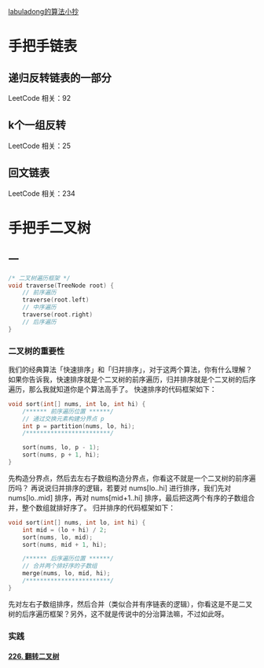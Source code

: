 [labuladong的算法小抄](https://labuladong.gitbook.io/algo/)
# 手把手链表
## 递归反转链表的一部分
LeetCode 相关：92
## k个一组反转
LeetCode 相关：25
## 回文链表
LeetCode 相关：234
# 手把手二叉树
## 一
```C++
/* 二叉树遍历框架 */
void traverse(TreeNode root) {
    // 前序遍历
    traverse(root.left)
    // 中序遍历
    traverse(root.right)
    // 后序遍历
}
```
### 二叉树的重要性
我们的经典算法「快速排序」和「归并排序」，对于这两个算法，你有什么理解？如果你告诉我，快速排序就是个二叉树的前序遍历，归并排序就是个二叉树的后序遍历，那么我就知道你是个算法高手了。
快速排序的代码框架如下：
```C++
void sort(int[] nums, int lo, int hi) {
    /****** 前序遍历位置 ******/
    // 通过交换元素构建分界点 p
    int p = partition(nums, lo, hi);
    /************************/

    sort(nums, lo, p - 1);
    sort(nums, p + 1, hi);
}
```
先构造分界点，然后去左右子数组构造分界点，你看这不就是一个二叉树的前序遍历吗？
再说说归并排序的逻辑，若要对 nums[lo..hi] 进行排序，我们先对 nums[lo..mid] 排序，再对 nums[mid+1..hi] 排序，最后把这两个有序的子数组合并，整个数组就排好序了。
归并排序的代码框架如下：
```C++
void sort(int[] nums, int lo, int hi) {
    int mid = (lo + hi) / 2;
    sort(nums, lo, mid);
    sort(nums, mid + 1, hi);

    /****** 后序遍历位置 ******/
    // 合并两个排好序的子数组
    merge(nums, lo, mid, hi);
    /************************/
}
```
先对左右子数组排序，然后合并（类似合并有序链表的逻辑），你看这是不是二叉树的后序遍历框架？另外，这不就是传说中的分治算法嘛，不过如此呀。

### 实践

#### [226. 翻转二叉树](https://leetcode-cn.com/problems/invert-binary-tree/)

